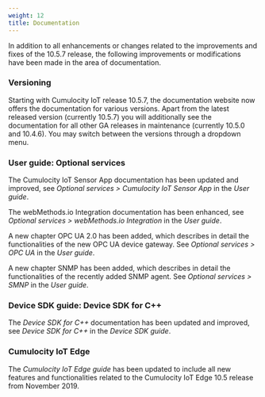 ```yaml
---
weight: 12
title: Documentation
---
```


In addition to all enhancements or changes related to the improvements and fixes of the 10.5.7 release, the following improvements or modifications have been made in the area of documentation.

### Versioning

Starting with Cumulocity IoT release 10.5.7, the documentation website now offers the documentation for various versions. Apart from the latest released version (currently 10.5.7) you will additionally see the documentation for all other GA releases in maintenance (currently 10.5.0 and 10.4.6). You may switch between the versions through a dropdown menu.    

### User guide: Optional services

The Cumulocity IoT Sensor App documentation has been updated and improved, see *Optional services > Cumulocity IoT Sensor App* in the *User guide*.

The webMethods.io Integration documentation has been enhanced, see *Optional services > webMethods.io Integration* in the *User guide*.

A new chapter OPC UA 2.0 has been added, which describes in detail the functionalities of the new OPC UA device gateway. See *Optional services > OPC UA* in the *User guide*.

A new chapter SNMP has been added, which describes in detail the functionalities of the recently added SNMP agent. See *Optional services > SMNP* in the *User guide*.


### Device SDK guide: Device SDK for C++

The *Device SDK for C++* documentation has been updated and improved, see *Device SDK for C++* in the *Device SDK guide*.

### Cumulocity IoT Edge

The *Cumulocity IoT Edge guide* has been updated to include all new features and functionalities related to the Cumulocity IoT Edge 10.5 release from November 2019.